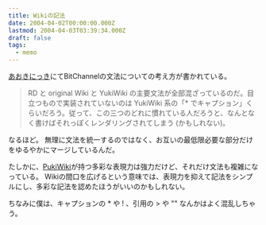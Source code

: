 ```yaml
---
title: Wikiの記法
date: 2004-04-02T00:00:00.000Z
lastmod: 2004-04-03T03:39:34.000Z
draft: false
tags:
  - memo
---
```


[あおきにっき](http://i.loveruby.net/d/20040402.html#p03)にてBitChannelの文法についての考え方が書かれている。

> RD と original Wiki と YukiWiki の主要文法が全部混ざっているのだ。目立つもので実装されていないのは YukiWiki 系の「\* でキャプション」くらいだろう。従って、この三つのどれに慣れている人だろうと、なんとなく書けばそれっぽくレンダリングされてしまう (かもしれない)。

なるほど。 無理に文法を統一するのではなく、お互いの最低限必要な部分だけをゆるやかにマージしているんだ。

たしかに、[PukiWiki](http://www.pukiwiki.org)が持つ多彩な表現力は強力だけど、それだけ文法も複雑になっている。 Wikiの間口を広げるという意味では、表現力を抑えて記法をシンプルにし、多彩な記法を認めたほうがいいのかもしれない。

ちなみに僕は、キャプションの \* や ! 、引用の > や "" なんかはよく混乱しちゃう。
